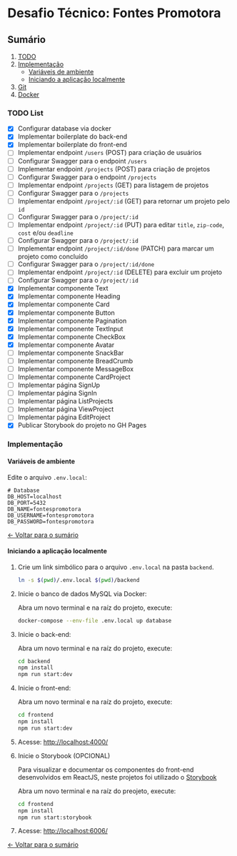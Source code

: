 # Desafio Técnico: Fontes Promotora

## Sumário

1. [TODO](#todo-list)
2. [Implementação](#implementação)
    - [Variáveis de ambiente](#variáveis-de-ambiente)
    - [Iniciando a aplicação localmente](#iniciando-a-aplicação-localmente)
3. [Git](./docs/pt-br/git.md)
4. [Docker](./docs/pt-br/docker.md)

### TODO List

- [x] Configurar database via docker
- [x] Implementar boilerplate do back-end
- [x] Implementar boilerplate do front-end
- [ ] Implementar endpoint `/users` (POST) para criação de usuários
- [ ] Configurar Swagger para o endpoint `/users`
- [ ] Implementar endpoint `/projects` (POST) para criação de projetos
- [ ] Configurar Swagger para o endpoint `/projects`
- [ ] Implementar endpoint `/projects` (GET) para listagem de projetos
- [ ] Configurar Swagger para o `/projects`
- [ ] Implementar endpoint `/project/:id` (GET) para retornar um projeto pelo `id`
- [ ] Configurar Swagger para o `/project/:id`
- [ ] Implementar endpoint `/project/:id` (PUT) para editar `title`, `zip-code`, `cost` e/ou `deadline`
- [ ] Configurar Swagger para o `/project/:id`
- [ ] Implementar endpoint `/project/:id/done` (PATCH) para marcar um projeto como concluído
- [ ] Configurar Swagger para o `/project/:id/done`
- [ ] Implementar endpoint `/project/:id` (DELETE) para excluir um projeto
- [ ] Configurar Swagger para o `/project/:id`
- [x] Implementar componente Text
- [x] Implementar componente Heading
- [x] Implementar componente Card
- [x] Implementar componente Button
- [x] Implementar componente Pagination
- [x] Implementar componente TextInput
- [x] Implementar componente CheckBox
- [x] Implementar componente Avatar
- [ ] Implementar componente SnackBar
- [ ] Implementar componente BreadCrumb
- [ ] Implementar componente MessageBox
- [ ] Implementar componente CardProject
- [ ] Implementar página SignUp
- [ ] Implementar página SignIn
- [ ] Implementar página ListProjects
- [ ] Implementar página ViewProject
- [ ] Implementar página EditProject
- [x] Publicar Storybook do projeto no GH Pages

### Implementação

#### Variáveis de ambiente

Edite o arquivo `.env.local`:

```properties
# Database
DB_HOST=localhost
DB_PORT=5432
DB_NAME=fontespromotora
DB_USERNAME=fontespromotora
DB_PASSWORD=fontespromotora
```

[← Voltar para o sumário](#sumário)

#### Iniciando a aplicação localmente

1. Crie um link simbólico para o arquivo `.env.local` na pasta `backend`.

    ```bash
    ln -s $(pwd)/.env.local $(pwd)/backend  
    ```

2. Inicie o banco de dados MySQL via Docker:

    Abra um novo terminal e na raíz do projeto, execute:

    ```bash
    docker-compose --env-file .env.local up database
    ```

3. Inicie o back-end:

    Abra um novo terminal e na raíz do projeto, execute:

    ```bash
    cd backend
    npm install
    npm run start:dev
    ```

4. Inicie o front-end:

    Abra um novo terminal e na raíz do projeto, execute:

    ```bash
    cd frontend
    npm install
    npm run start:dev
    ```

5. Acesse: [http://localhost:4000/](http://localhost:4000/)

6. Inicie o Storybook (OPCIONAL)

    Para visualizar e documentar os componentes do front-end desenvolvidos em ReactJS, neste projetos foi utilizado o [Storybook](https://storybook.js.org)

    Abra um novo terminal e na raíz do preojeto, execute:

    ```bash
    cd frontend
    npm install
    npm run start:storybook
    ```

7. Acesse: [http://localhost:6006/](http://localhost:6006/)

[← Voltar para o sumário](#sumário)
